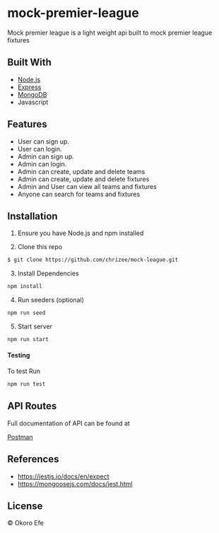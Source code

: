 # mock-premier-league
Mock premier league is a light weight api built to mock premier league fixtures

## Built With
- [Node.js](https://nodejs.org/en/)
- [Express](https://expressjs.com)
- [MongoDB](https://www.mongodb.com)
- Javascript

## Features
- User can sign up.  
- User can login.
- Admin can sign up.  
- Admin can login.
- Admin can create, update and delete teams 
- Admin can create, update and delete fixtures 
- Admin and User can view all teams and fixtures
- Anyone can search for teams and fixtures

## Installation
1. Ensure you have Node.js and npm installed

2. Clone this repo
```bash
$ git clone https://github.com/chrizee/mock-league.git
```
3. Install Dependencies
```bash
npm install
```
4. Run seeders (optional)
```bash
npm run seed
```
5. Start server
```bash
npm run start
```

#### Testing


To test Run
```bash
npm run test
```

## API Routes

Full documentation of API can be found at 

[Postman](https://documenter.getpostman.com/view/7831642/SVSKKUBN)

## References

- https://jestjs.io/docs/en/expect
- https://mongoosejs.com/docs/jest.html
## License

&copy; Okoro Efe
